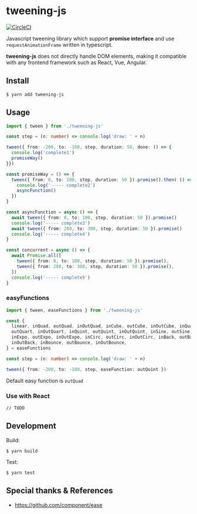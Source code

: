 # tweening-js

[![CircleCI](https://circleci.com/gh/aluc-io/tweening-js/tree/master.svg?style=svg)](https://circleci.com/gh/aluc-io/tweening-js/tree/master)

Javascript tweening library which support **promise interface**
and use `requestAnimationFrame` written in typescript.

**tweening-js** does not directly handle DOM elements,
making it compatible with any frontend framework such as React, Vue, Angular.

## Install

```
$ yarn add tweening-js
```

## Usage

```typescript
import { tween } from './tweening-js'

const step = (n: number) => console.log('draw: ' + n)

tween({ from: -200, to: -100, step, duration: 50, done: () => {
  console.log('complete1')
  promiseWay()
}})

const promiseWay = () => {
  tween({ from: 0, to: 100, step, duration: 50 }).promise().then( () => {
    console.log('----- complete2')
    asyncFunction()
  })
}

const asyncFunction = async () => {
  await tween({ from: 0, to: 100, step, duration: 50 }).promise()
  console.log('----- complete3')
  await tween({ from: 200, to: 300, step, duration: 50 }).promise()
  console.log('----- complete4')
}

const concurrent = async () => {
  await Promise.all([
    tween({ from: 0, to: 100, step, duration: 50 }).promise(),
    tween({ from: 200, to: 300, step, duration: 50 }).promise(),
  ])
  console.log('----- complete5')
}
```

### easyFunctions

```typescript
import { tween, easeFunctions } from './tweening-js'

const {
  linear, inQuad, outQuad, inOutQuad, inCube, outCube, inOutCube, inQuart,
  outQuart, inOutQuart, inQuint, outQuint, inOutQuint, inSine, outSine, inOutSine,
  inExpo, outExpo, inOutExpo, inCirc, outCirc, inOutCirc, inBack, outBack,
  inOutBack, inBounce, outBounce, inOutBounce,
} = easeFunctions

const step = (n: number) => console.log('draw: ' + n)

tween({ from: -200, to: -100, step, easeFunction: outQuint })
```

Default easy function is `outQuad`

### Use with React

```
// TODO
```

## Development

Build:
```shell
$ yarn build
```

Test:
```shell
$ yarn test
```

## Special thanks & References
- https://github.com/component/ease

